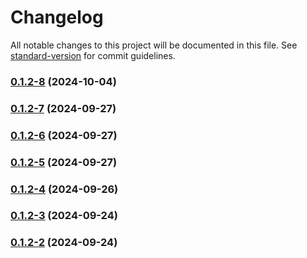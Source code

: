 # Changelog

All notable changes to this project will be documented in this file. See [standard-version](https://github.com/conventional-changelog/standard-version) for commit guidelines.

### [0.1.2-8](https://github.com/joabssilveira/fwork-jsts-common/compare/v0.1.2-7...v0.1.2-8) (2024-10-04)

### [0.1.2-7](https://github.com/joabssilveira/fwork-jsts-common/compare/v0.1.2-6...v0.1.2-7) (2024-09-27)

### [0.1.2-6](https://github.com/joabssilveira/fwork-jsts-common/compare/v0.1.2-5...v0.1.2-6) (2024-09-27)

### [0.1.2-5](https://github.com/joabssilveira/fwork-jsts-common/compare/v0.1.2-4...v0.1.2-5) (2024-09-27)

### [0.1.2-4](https://github.com/joabssilveira/fwork-jsts-common/compare/v0.1.2-3...v0.1.2-4) (2024-09-26)

### [0.1.2-3](https://github.com/joabssilveira/fwork-jsts-common/compare/v0.1.2-2...v0.1.2-3) (2024-09-24)

### [0.1.2-2](https://github.com/joabssilveira/fwork-jsts-common/compare/v0.1.2-1...v0.1.2-2) (2024-09-24)
